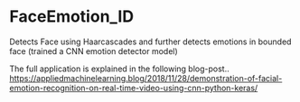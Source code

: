 # FaceEmotion_ID
Detects Face using Haarcascades and further detects emotions in bounded face (trained a CNN emotion detector model)

The full  application is explained in the following blog-post..
https://appliedmachinelearning.blog/2018/11/28/demonstration-of-facial-emotion-recognition-on-real-time-video-using-cnn-python-keras/
